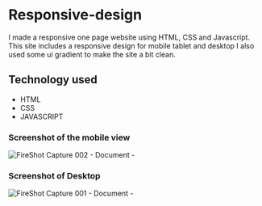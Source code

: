 # Responsive-design
I made a responsive one page website using HTML, CSS and Javascript. This site includes a responsive design for mobile tablet and desktop 
I also used some ui gradient to make the site a bit clean.

## Technology used
* HTML
* CSS
* JAVASCRIPT
  

### Screenshot of the mobile view

![FireShot Capture 002 - Document - ](https://user-images.githubusercontent.com/37313213/63651104-832a1e80-c71f-11e9-9d12-c511b1a92825.png)


### Screenshot of Desktop

![FireShot Capture 001 - Document - ](https://user-images.githubusercontent.com/37313213/63651140-d7cd9980-c71f-11e9-8f23-fbec55b618fb.png)



